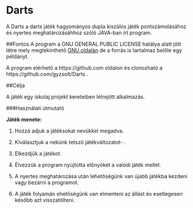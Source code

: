 # Darts 

A Darts a darts játék hagyományos dupla kiszálós játék pontszámolásához és nyertes meghatározásáhhoz szóló JAVA-ban írt program.

##Fontos
A program a GNU GENERAL PUBLIC LICENSE hatálya alatt jött létre mely megtekinthető [GNU oldalán](http://www.gnu.org/licenses/gpl-3.0.html) de a forrás is tartalmaz belőle egy példányt.
<p>A program elérhető a https://github.com oldalon és clonozható a https://github.com/gyzsolt/Darts .

##Célja

A játék egy iskolaj projekt kereteiben létrejött alkalmazás.


###Használati útmutató

**Játék menete:**

  1. Hozzá adjuk a játéksokat nevükkel megadva. 

  2. Kiválasztjuk a nekünk tetsző játékváltozatot-
.
  3. Elkezdjük a játékot.

  4. Élvezzük a program nyújtotta előnyöket a valódi játék mellet.

  5. A nyertes meghatározása után lehetőségünk van újabb játékba kezdeni vagy bezárni a programot.

  6. A játék folyamán ehetőségünk van elmenteni az állást és esetlegesen később azt visszatölteni.
